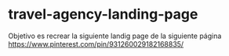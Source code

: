 # travel-agency-landing-page
Objetivo es recrear la siguiente landig page de la siguiente página https://www.pinterest.com/pin/931260029182168835/
